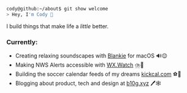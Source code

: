 ```sh
cody@github:~/about$ git show welcome
> Hey, I'm Cody 👋
```

I build things that make life a _little_ better.

### Currently:
- Creating relaxing soundscapes with [Blankie](https://blankie.rest) for macOS 🔊😌
- Making NWS Alerts accessible with [WX.Watch](https://wx.watch) ⛈️🚨
- Building the soccer calendar feeds of my dreams [kickcal.com](https://kickcal.com) ⚽📅
- Blogging about product, tech and design at [b10g.xyz](https://b10g.xyz) 🖊️🕸️
